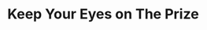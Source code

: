 ---
layout: default
title: Keep Your Eyes on The Prize
event: Montgomery Bus Boycott
category:
artist: Pete Seeger
genre: Folk
writer: Alice Wine
label:
producer: Lawrence Cohn
award1:
award2:
award3:
released: 1963
coverart: media/images/cover-art/keepyoureyes_coverart.jpg
soundcloud: https://w.soundcloud.com/player/?url=https%3A//api.soundcloud.com/tracks/1023382657&color=%23ff5500&auto_play=false&hide_related=false&show_comments=true&show_user=true&show_reposts=false&show_teaser=true&visual=true
soundcloud-artist: https://soundcloud.com/pete-seeger-official 
soundcloud-source: https://soundcloud.com/pete-seeger-official/keep-your-eyes-on-the-prize-3
description: Lorem ipsum dolor sit amet, consectetur adipiscing elit, sed do eiusmod tempor incididunt ut labore et dolore magna aliqua. Semper quis lectus nulla at volutpat diam ut venenatis tellusLorem ipsum dolor sit amet, consectetur adipiscing elit, sed do eiusmod tempor incididunt ut labore et dolore magna aliqua. Semper quis lectus nulla at volutpat diam ut venenatis tellus
---